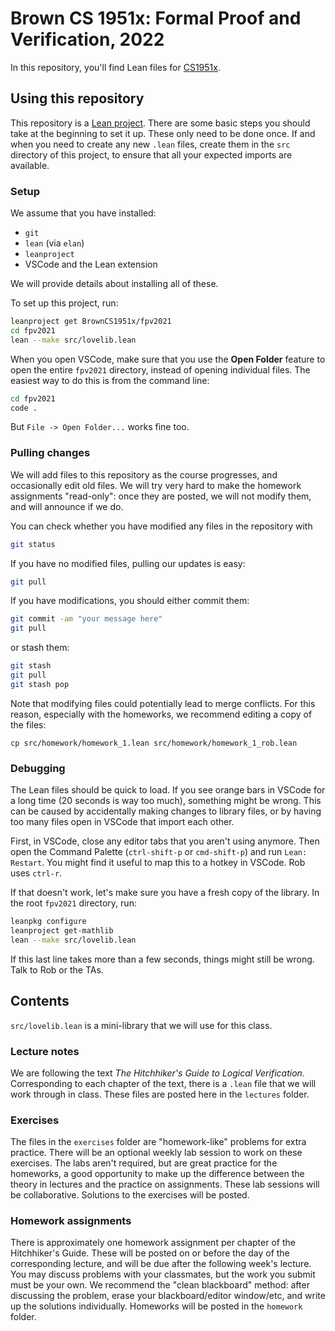 # Brown CS 1951x: Formal Proof and Verification, 2022

In this repository, you'll find Lean files for [CS1951x](https://browncs1951x.github.io/).

## Using this repository

This repository is a [Lean project](https://leanprover-community.github.io/install/project.html).
There are some basic steps you should take at the beginning to set it up.
These only need to be done once.
If and when you need to create any new `.lean` files,
create them in the `src` directory of this project,
to ensure that all your expected imports are available.

### Setup

We assume that you have installed:
* `git`
* `lean` (via `elan`)
* `leanproject`
* VSCode and the Lean extension

We will provide details about installing all of these.

To set up this project, run:

```bash
leanproject get BrownCS1951x/fpv2021
cd fpv2021
lean --make src/lovelib.lean
```

When you open VSCode, make sure that you use the **Open Folder** feature
to open the entire `fpv2021` directory,
instead of opening individual files. 
The easiest way to do this is from the command line:
```bash
cd fpv2021
code .
```
But `File -> Open Folder...` works fine too.

### Pulling changes

We will add files to this repository as the course progresses,
and occasionally edit old files. 
We will try very hard to make the homework assignments "read-only":
once they are posted, we will not modify them, and will announce if we do.

You can check whether you have modified any files in the repository with
```bash
git status
```
If you have no modified files, pulling our updates is easy:
```bash
git pull
```
If you have modifications, you should either commit them:
```bash
git commit -am "your message here"
git pull
```
or stash them:
```bash
git stash
git pull
git stash pop
```

Note that modifying files could potentially lead to merge conflicts.
For this reason, especially with the homeworks,
we recommend editing a copy of the files:
```
cp src/homework/homework_1.lean src/homework/homework_1_rob.lean
```

### Debugging

The Lean files should be quick to load. 
If you see orange bars in VSCode for a long time (20 seconds is way too much),
something might be wrong.
This can be caused by accidentally making changes to library files,
or by having too many files open in VSCode that import each other.

First, in VSCode, close any editor tabs that you aren't using anymore.
Then open the Command Palette (`ctrl-shift-p` or `cmd-shift-p`)
and run `Lean: Restart`. 
You might find it useful to map this to a hotkey in VSCode. Rob uses `ctrl-r`.

If that doesn't work, let's make sure you have a fresh copy of the library.
In the root `fpv2021` directory, run:
```bash
leanpkg configure
leanproject get-mathlib
lean --make src/lovelib.lean
```
If this last line takes more than a few seconds, things might still be wrong.
Talk to Rob or the TAs.

## Contents

`src/lovelib.lean` is a mini-library that we will use for this class.

### Lecture notes

We are following the text *The Hitchhiker's Guide to Logical Verification*.
Corresponding to each chapter of the text, there is a `.lean` file that we will work through in class.
These files are posted here in the `lectures` folder.

### Exercises

The files in the `exercises` folder are "homework-like" problems for extra practice.
There will be an optional weekly lab session to work on these exercises.
The labs aren't required, but are great practice for the homeworks,
a good opportunity to make up the difference between the theory in lectures and the practice on assignments.
These lab sessions will be collaborative.
Solutions to the exercises will be posted.

### Homework assignments

There is approximately one homework assignment per chapter of the Hitchhiker's Guide.
These will be posted on or before the day of the corresponding lecture, 
and will be due after the following week's lecture.
You may discuss problems with your classmates, but the work you submit must be your own.
We recommend the "clean blackboard" method: 
after discussing the problem, erase your blackboard/editor window/etc, 
and write up the solutions individually.
Homeworks will be posted in the `homework` folder.
